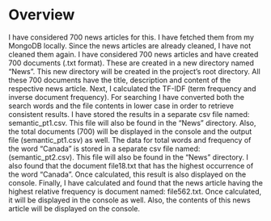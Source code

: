 # Overview

I have considered 700 news articles for this. I have fetched them from my MongoDB locally. Since the news articles are already cleaned, I have not cleaned them again.
I have considered 700 news articles and have created 700 documents (.txt format). These are created in a new directory named “News”. This new directory will be created 
in the project’s root directory. All these 700 documents have the title, description and content of the respective news article. Next, I calculated the TF-IDF 
(term frequency and inverse document frequency). For searching I have converted both the search words and the file contents in lower case in order to retrieve consistent
results. I have stored the results in a separate csv file named: semantic_pt1.csv. This file will also be found in the “News” directory. Also, the total documents (700)
will be displayed in the console and the output file (semantic_pt1.csv) as well. The data for total words and frequency of the word “Canada” is stored in a separate csv
file named: (semantic_pt2.csv). This file will also be found in the “News” directory. I also found that the document file18.txt that has the highest occurrence of the 
word “Canada”. Once calculated, this result is also displayed on the console. Finally, I have calculated and found that the news article having the highest relative 
frequency is document named: file562.txt. Once calculated, it will be displayed in the console as well. Also, the contents of this news article will be displayed on the 
console.

